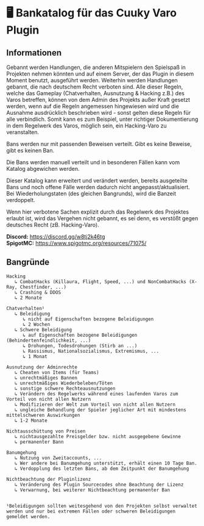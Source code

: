 # 🖥 Bankatalog für das Cuuky Varo Plugin

## Informationen
Gebannt werden Handlungen, die anderen Mitspielern den Spielspaß in Projekten nehmen könnten und auf einem Server, der das Plugin in diesem Moment benutzt, ausgeführt werden. Weiterhin werden Handlungen gebannt, die nach deutschem Recht verboten sind. 
Alle dieser Regeln, welche das Gameplay (Chatverhalten, Ausnutzung & Hacking z.B.) des Varos betreffen, können von dem Admin des Projekts außer Kraft gesetzt werden, wenn auf die Regeln angemessen hingewiesen wird und die Ausnahme ausdrücklich beschrieben wird - sonst gelten diese Regeln für alle verbindlich.
Somit kann es zum Beispiel, unter richtiger Dokumentierung in dem Regelwerk des Varos, möglich sein, ein Hacking-Varo zu veranstalten.

Bans werden nur mit passenden Beweisen verteilt. Gibt es keine Beweise, gibt es keinen Ban.

Die Bans werden manuell verteilt und in besonderen Fällen kann vom Katalog abgewichen werden.

Dieser Katalog kann erweitert und verändert werden, bereits ausgeteilte Bans und noch offene Fälle werden dadurch nicht angepasst/aktualisiert.
Bei Wiederholungstaten (des gleichen Bangrunds), wird die Banzeit verdoppelt.

Wenn hier verbotene Sachen explizit durch das Regelwerk des Projektes erlaubt ist, wird das Vergehen nicht gebannt, es sei denn, es verstößt gegen deutsches Recht (zB. Hacking-Varo).

**Discord:** https://discord.gg/w8tj2k46tg<br/>
**SpigotMC:** https://www.spigotmc.org/resources/71075/

## Bangründe
```
Hacking
   ↳ CombatHacks (Killaura, Flight, Speed, ...) und NonCombatHacks (X-Ray, Chestfinder, ...)
   ↳ Crashing & DDOS 
   ↳ 2 Monate

Chatverhalten¹
   ↳ Beleidigung
      ↳ nicht auf Eigenschaften bezogene Beleidigungen
      ↳ 2 Wochen
   ↳ Schwere Beleidigung
      ↳ auf Eigenschaften bezogene Beleidigungen (Behindertenfeindlichkeit, ...)
      ↳ Drohungen, Todesdrohungen (Stirb an ...)
      ↳ Rassismus, Nationalsozialismus, Extremismus, ...
      ↳ 1 Monat

Ausnutzung der Adminrechte
   ↳ Cheaten von Items (für Teams)
   ↳ unrechtmäßiges Bannen
   ↳ unrechtmäßiges Wiederbeleben/Töten
   ↳ sonstige schwere Rechteausnutzungen
   ↳ Verändern des Regelwerks während eines laufenden Varos zum Vorteil von nicht allen Nutzern
   ↳ Modifizieren der Welt zum Vorteil von nicht allen Nutzern
   ↳ ungleiche Behandlung der Spieler jeglicher Art mit mindestens mittelschweren Auswirkungen
   ↳ 1-2 Monate

Nichtausschüttung von Preisen
   ↳ nichtausgezahlte Preisgelder bzw. nicht ausgegebene Gewinne
   ↳ permanenter Bann
  
Banumgehung
   ↳ Nutzung von Zweitaccounts, ...
   ↳ Wer andere bei Banumgehung unterstützt, erhält einen 10 Tage Ban.
   ↳ Verdopplung des letzten Bans, ab dem Zeitpunkt der Banumgehung
   
Nichtbeachtung der Pluginlizenz
   ↳ Veränderung des Plugin Sourcecodes ohne Beachtung der Lizenz
   ↳ Verwarnung, bei weiterer Nichtbeachtung permanenter Ban


¹Beleidigungen sollten weitesgehend von den Projekten selbst verwaltet werden und nur bei extremen Fällen oder schweren Beleidigungen gemeldet werden.
```
